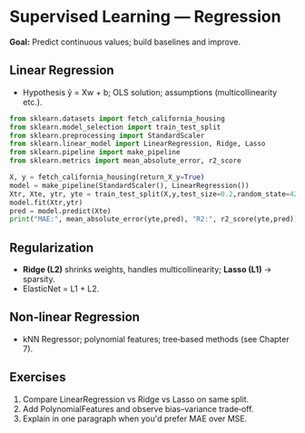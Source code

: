 # Supervised Learning — Regression

**Goal:** Predict continuous values; build baselines and improve.

## Linear Regression
- Hypothesis ŷ = Xw + b; OLS solution; assumptions (multicollinearity etc.).

```python
from sklearn.datasets import fetch_california_housing
from sklearn.model_selection import train_test_split
from sklearn.preprocessing import StandardScaler
from sklearn.linear_model import LinearRegression, Ridge, Lasso
from sklearn.pipeline import make_pipeline
from sklearn.metrics import mean_absolute_error, r2_score

X, y = fetch_california_housing(return_X_y=True)
model = make_pipeline(StandardScaler(), LinearRegression())
Xtr, Xte, ytr, yte = train_test_split(X,y,test_size=0.2,random_state=42)
model.fit(Xtr,ytr)
pred = model.predict(Xte)
print("MAE:", mean_absolute_error(yte,pred), "R2:", r2_score(yte,pred))
```

## Regularization
- **Ridge (L2)** shrinks weights, handles multicollinearity; **Lasso (L1)** → sparsity.
- ElasticNet = L1 + L2.

## Non‑linear Regression
- kNN Regressor; polynomial features; tree‑based methods (see Chapter 7).

## Exercises
1. Compare LinearRegression vs Ridge vs Lasso on same split.
2. Add PolynomialFeatures and observe bias–variance trade‑off.
3. Explain in one paragraph when you'd prefer MAE over MSE.
